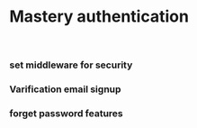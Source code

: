 <h1>Mastery authentication</h1>
<br/>
<h3>set middleware for  security</h3>
<h3>Varification email signup</h3>
<h3>forget password features</h3>
